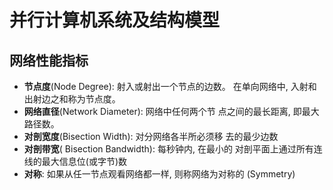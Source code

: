 # 并行计算机系统及结构模型

## 网络性能指标

- **节点度**(Node Degree): 射⼊或射出⼀个节点的边数。
在单向⽹络中, ⼊射和出射边之和称为节点度。
- **⽹络直径**(Network Diameter): ⽹络中任何两个节
点之间的最长距离, 即最⼤路径数。
- **对剖宽度**(Bisection Width): 对分⽹络各半所必须移
去的最少边数
- **对剖带宽**( Bisection Bandwidth): 每秒钟内, 在最小的
对剖平面上通过所有连线的最⼤信息位(或字节)数
- **对称**: 如果从任⼀节点观看⽹络都⼀样, 则称⽹络为对称的
(Symmetry)


## 

